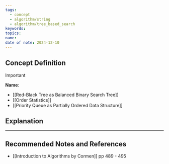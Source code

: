 ```yaml
---
tags:
  - concept
  - algorithm/string
  - algorithm/tree_based_search
keywords: 
topics: 
name: 
date of note: 2024-12-10
---
```


## Concept Definition

>[!important]
>**Name**: 


- [[Red-Black Tree as Balanced Binary Search Tree]]
- [[Order Statistics]]
- [[Priority Queue as Partially Ordered Data Structure]]

## Explanation







-----------
##  Recommended Notes and References


- [[Introduction to Algorithms by Cormen]] pp 489 - 495